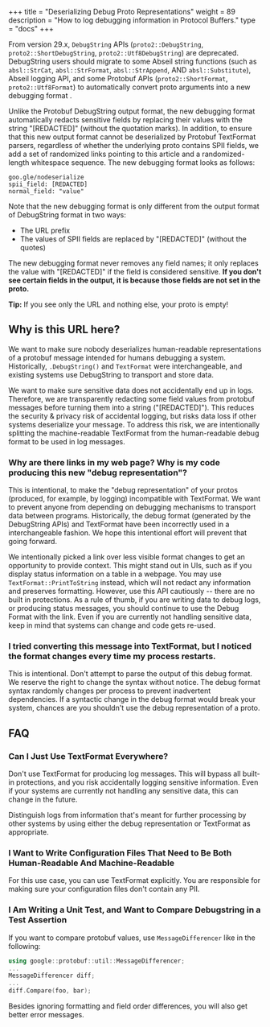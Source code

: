+++
title = "Deserializing Debug Proto Representations"
weight = 89
description = "How to log debugging information in Protocol Buffers."
type = "docs"
+++

From version 29.x, `DebugString` APIs (`proto2::DebugString`,
`proto2::ShortDebugString`, `proto2::Utf8DebugString`) are deprecated.
DebugString users should migrate to some Abseil string functions (such as
`absl::StrCat`, `absl::StrFormat`, `absl::StrAppend`, AND `absl::Substitute`),
Abseil logging API, and some Protobuf APIs (`proto2::ShortFormat`,
`proto2::Utf8Format`) to automatically convert proto arguments into a new
debugging format .

Unlike the Protobuf DebugString output format, the new debugging format
automatically redacts sensitive fields by replacing their values with the string
"[REDACTED]" (without the quotation marks). In
addition, to ensure that this new output format cannot be deserialized by
Protobuf TextFormat parsers, regardless of whether the underlying proto contains
SPII fields, we add a set of randomized links pointing to this article
and a randomized-length whitespace sequence. The new debugging format looks as
follows:

```none
goo.gle/nodeserialize
spii_field: [REDACTED]
normal_field: "value"
```

Note that the new debugging format is only different from the output format of
DebugString format in two ways:

*   The URL prefix
*   The values of SPII fields are replaced by
    "[REDACTED]" (without the quotes)

The new debugging format never removes any field names; it only replaces the
value with
"[REDACTED]" if the field is considered sensitive.
**If you don't see certain fields in the output, it is because those fields are
not set in the proto.**

**Tip:** If you see only the URL and nothing else, your proto is empty!

## Why is this URL here?

We want to make sure nobody deserializes human-readable representations of a
protobuf message intended for humans debugging a system. Historically,
`.DebugString()` and `TextFormat` were interchangeable, and existing systems use
DebugString to transport and store data.

We want to make sure sensitive data does not accidentally end up in logs.
Therefore, we are transparently redacting some field values from protobuf
messages before turning them into a string
("[REDACTED]"). This reduces the security & privacy
risk of accidental logging, but risks data loss if other systems deserialize
your message. To address this risk, we are intentionally splitting the
machine-readable TextFormat from the human-readable debug format to be used in
log messages.

### Why are there links in my web page? Why is my code producing this new "debug representation"?

This is intentional, to make the "debug representation" of your protos
(produced, for example, by logging) incompatible with TextFormat. We want to
prevent anyone from depending on debugging mechanisms to transport data between
programs. Historically, the debug format (generated by the DebugString APIs) and
TextFormat have been incorrectly used in a interchangeable fashion. We hope this
intentional effort will prevent that going forward.

We intentionally picked a link over less visible format changes to get an
opportunity to provide context. This might stand out in UIs, such as if you
display status information on a table in a webpage. You may use
`TextFormat::PrintToString` instead, which will not redact any information and
preserves formatting. However, use this API cautiously -- there are no built in
protections. As a rule of thumb, if you are writing data to debug logs, or
producing status messages, you should continue to use the Debug Format with the
link. Even if you are currently not handling sensitive data, keep in mind that
systems can change and code gets re-used.

### I tried converting this message into TextFormat, but I noticed the format changes every time my process restarts.

This is intentional. Don't attempt to parse the output of this debug format. We
reserve the right to change the syntax without notice. The debug format syntax
randomly changes per process to prevent inadvertent dependencies. If a syntactic
change in the debug format would break your system, chances are you shouldn't
use the debug representation of a proto.

## FAQ

### Can I Just Use TextFormat Everywhere?

Don't use TextFormat for producing log messages. This will bypass all built-in
protections, and you risk accidentally logging sensitive information. Even if
your systems are currently not handling any sensitive data, this can change in
the future.

Distinguish logs from information that's meant for further processing by other
systems by using either the debug representation or TextFormat as appropriate.

### I Want to Write Configuration Files That Need to Be Both Human-Readable And Machine-Readable

For this use case, you can use TextFormat explicitly. You are responsible for
making sure your configuration files don't contain any PII.

### I Am Writing a Unit Test, and Want to Compare Debugstring in a Test Assertion

If you want to compare protobuf values, use `MessageDifferencer` like in the
following:

```cpp
using google::protobuf::util::MessageDifferencer;
...
MessageDifferencer diff;
...
diff.Compare(foo, bar);
```

Besides ignoring formatting and field order differences, you will also get
better error messages.
